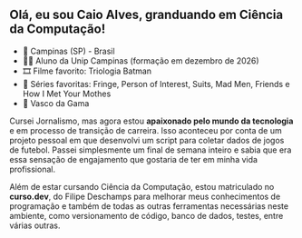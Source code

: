 ## Olá, eu sou **Caio Alves**, granduando em Ciência da Computação!

- 📌 Campinas (SP) - Brasil
- 👨‍🎓 Aluno da Unip Campinas (formação em dezembro de 2026)
- 🎞️ Filme favorito: Triologia Batman
- 🎥 Séries favoritas: Fringe, Person of Interest, Suits, Mad Men, Friends e How I Met Your Mothes
- :anger: Vasco da Gama

Cursei Jornalismo, mas agora estou **apaixonado pelo mundo da tecnologia** e em processo de transição de carreira. Isso aconteceu por conta de um projeto pessoal em que desenvolvi um script para coletar dados de jogos de futebol. Passei simplesmente um final de semana inteiro e sabia que era essa sensação de engajamento que gostaria de ter em minha vida profissional.

Além de estar cursando Ciência da Computação, estou matriculado no **curso.dev**, do Filipe Deschamps para melhorar meus conhecimentos de programação e também de todas as outras ferramentas necessárias neste ambiente, como versionamento de código, banco de dados, testes, entre várias outras.